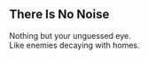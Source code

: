 There Is No Noise
-----------------
Nothing but your unguessed eye.  
Like enemies decaying with homes.  
